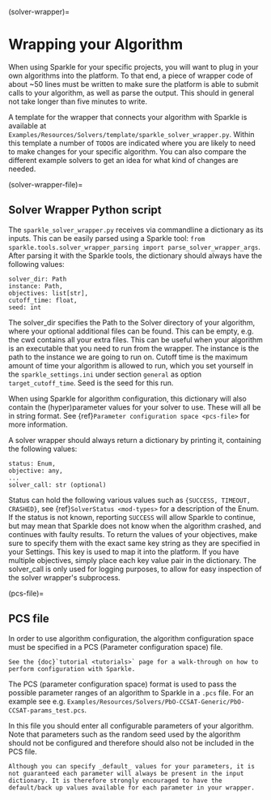(solver-wrapper)=
# Wrapping your Algorithm

When using Sparkle for your specific projects, you will want to plug in your own algorithms into the platform. To that end, a piece of wrapper code of about ~50 lines must be written to make sure the platform is able to submit calls to your algorithm, as well as parse the output. This should in general not take longer than five minutes to write.

A template for the wrapper that connects your algorithm with Sparkle is
available at `Examples/Resources/Solvers/template/sparkle_solver_wrapper.py`.
Within this template a number of `TODO`s are indicated where you are likely to need to make changes for your specific algorithm. You can also compare the different example solvers to get an idea for what kind of changes are needed.

(solver-wrapper-file)=

## Solver Wrapper Python script

The `sparkle_solver_wrapper.py` receives via commandline a dictionary as its inputs. This can be easily parsed using a Sparkle tool: `from sparkle.tools.solver_wrapper_parsing import parse_solver_wrapper_args`. After parsing it with the Sparkle tools, the dictionary should always have the following values:

```
solver_dir: Path
instance: Path,
objectives: list[str],
cutoff_time: float,
seed: int
```

The solver_dir specifies the Path to the Solver directory of your algorithm, where your optional additional files can be found. This can be empty, e.g. the cwd contains all your extra files. This can be useful when your algorithm is an executable that you need to run from the wrapper. The instance is the path to the instance we are going to run on. Cutoff time is the maximum amount of time your algorithm is allowed to run, which you set yourself in the `sparkle_settings.ini` under section `general` as option `target_cutoff_time`. Seed is the seed for this run.

When using Sparkle for algorithm configuration, this dictionary will also contain the (hyper)parameter values for your solver to use. These will all be in string format. See {ref}`Parameter configuration space <pcs-file>` for more information.

A solver wrapper should always return a dictionary by printing it, containing the following values:

```
status: Enum,
objective: any,
...
solver_call: str (optional)
```

Status can hold the following various values such as `{SUCCESS, TIMEOUT, CRASHED}`, see {ref}`SolverStatus <mod-types>` for a description of the Enum. If the status is not known, reporting `SUCCESS` will allow Sparkle to continue, but may mean that Sparkle does not know when the algorithm crashed, and continues with faulty results.
To return the values of your objectives, make sure to specify them with the exact same key string as they are specified in your Settings. This key is used to map it into the platform. If you have multiple objectives, simply place each key value pair in the dictionary.
The solver_call is only used for logging purposes, to allow for easy inspection of the solver wrapper's subprocess.


(pcs-file)=

## PCS file
In order to use algorithm configuration, the algorithm configuration space must be specified in a PCS (Parameter configuration space) file.

```{note}
See the {doc}`tutorial <tutorials>` page for a walk-through on how to perform configuration with Sparkle.
```

The PCS (parameter configuration space) format is used to pass the possible parameter ranges of an algorithm to Sparkle in a `.pcs` file. For an example see e.g. `Examples/Resources/Solvers/PbO-CCSAT-Generic/PbO-CCSAT-params_test.pcs`.

In this file you should enter all configurable parameters of your algorithm. Note that parameters such as the random seed used by the
algorithm should not be configured and therefore should also not be included in the PCS file.

```{warning}
Although you can specify _default_ values for your parameters, it is not guaranteed each parameter will always be present in the input dictionary. It is therefore strongly encouraged to have the default/back up values available for each parameter in your wrapper.
```
